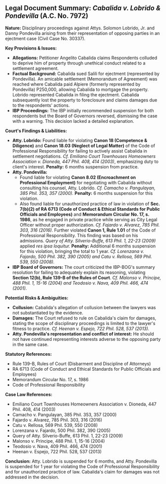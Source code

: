 ## Legal Document Summary: *Cabalida v. Lobrido & Pondevilla* (A.C. No. 7972)

**Nature:** Disciplinary proceedings against Attys. Solomon Lobrido, Jr. and Danny Pondevilla arising from their representation of opposing parties in an ejectment case (Civil Case No. 30337).

**Key Provisions & Issues:**

*   **Allegations:** Petitioner Angelito Cabalida claims Respondents colluded to deprive him of property through unethical conduct related to a settlement agreement.
*   **Factual Background:** Cabalida sued Salili for ejectment (represented by Pondevilla). An amicable settlement (Memorandum of Agreement) was reached where Cabalida paid Alpiere (formerly represented by Pondevilla) P250,000, allowing Cabalida to mortgage the property. Lobrido represented Cabalida in filing the ejectment. Cabalida subsequently lost the property to foreclosure and claims damages due to the respondents' actions.
*   **IBP Proceedings:** The IBP initially recommended suspension for both respondents but the Board of Governors reversed, dismissing the case with a warning. This decision lacked a detailed explanation.

**Court's Findings & Liabilities:**

*   **Atty. Lobrido:** Found liable for violating **Canon 18 (Competence & Diligence)** and **Canon 18.03 (Neglect of Legal Matter)** of the Code of Professional Responsibility for failing to actively assist Cabalida in settlement negotiations. *Cf. Emiliano Court Townhouses Homeowners Association v. Dioneda, 447 Phil. 408, 414 (2003)*, emphasizing duty to client's interest. **Penalty:** 6 months suspension from practice.
*   **Atty. Pondevilla:**
    *   Found liable for violating **Canon 8.02 (Encroachment on Professional Employment)** for negotiating with Cabalida without consulting his counsel, Atty. Lobrido. *Cf. Camacho v. Pangulayan, 385 Phil. 353, 357 (2000).* **Penalty:** 6 months suspension for this violation.
    *   Also found liable for unauthorized practice of law in violation of **Sec. 7(b)(2) of RA 6713 (Code of Conduct & Ethical Standards for Public Officials and Employees)** and **Memorandum Circular No. 17, s. 1986**, as he engaged in private practice while serving as City Legal Officer without proper authorization. *Cf. Fajardo v. Alvarez, 785 Phil. 303, 316 (2016).* Further violated **Canon 1, Rule 1.01** of the Code of Professional Responsibility.  This finding was based on his admissions.  *Query of Atty. Silverio-Buffe, 613 Phil. 1, 22-23 (2009)* applied *res ipsa loquitur.* **Penalty:** Additional 6 months suspension for this violation, bringing the total to 1 year. *Cf. Lorenzana v. Fajardo, 500 Phil. 382, 390 (2005) and Catu v. Rellosa, 569 Phil. 539, 550 (2008).*
*   **IBP Board of Governors:** The court criticized the IBP-BOG's summary resolution for failing to adequately explain its reasoning, violating **Section 12(b), Rule 139-B of the Rules of Court**. *Cf. Malonso v. Principe, 488 Phil. 1, 15-16 (2004) and Teodosio v. Nava, 409 Phil. 466, 474 (2001).*

**Potential Risks & Ambiguities:**

*   **Collusion:** Cabalida's allegation of collusion between the lawyers was not substantiated by the evidence.
*   **Damages:** The Court refused to rule on Cabalida's claim for damages, stating the scope of disciplinary proceedings is limited to the lawyer's fitness to practice. *Cf. Heenan v. Espejo, 722 Phil. 528, 537 (2013).*
*   **Atty. Pondevilla's representation and conflict of interest:** He should not have continued representing interests adverse to the opposing party in the same case.

**Statutory References:**

*   Rule 139-B, Rules of Court (Disbarment and Discipline of Attorneys)
*   RA 6713 (Code of Conduct and Ethical Standards for Public Officials and Employees)
*   Memorandum Circular No. 17, s. 1986
*   Code of Professional Responsibility

**Case Law References:**

*   Emiliano Court Townhouses Homeowners Association v. Dioneda, 447 Phil. 408, 414 (2003)
*   Camacho v. Pangulayan, 385 Phil. 353, 357 (2000)
*   Fajardo v. Alvarez, 785 Phil. 303, 316 (2016)
*   Catu v. Rellosa, 569 Phil. 539, 550 (2008)
*   Lorenzana v. Fajardo, 500 Phil. 382, 390 (2005)
*   Query of Atty. Silverio-Buffe, 613 Phil. 1, 22-23 (2009)
*   Malonso v. Principe, 488 Phil. 1, 15-16 (2004)
*   Teodosio v. Nava, 409 Phil. 466, 474 (2001)
*   Heenan v. Espejo, 722 Phil. 528, 537 (2013)

**Conclusion:** Atty. Lobrido is suspended for 6 months, and Atty. Pondevilla is suspended for 1 year for violating the Code of Professional Responsibility and for unauthorized practice of law. Cabalida's claim for damages was not addressed in the decision.
